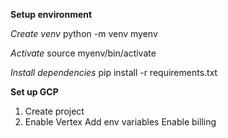 **Setup environment**

*Create venv*
python -m venv myenv

*Activate*
source myenv/bin/activate

*Install dependencies*
pip install -r requirements.txt


**Set up GCP**
1. Create project
2. Enable Vertex
Add env variables
Enable billing